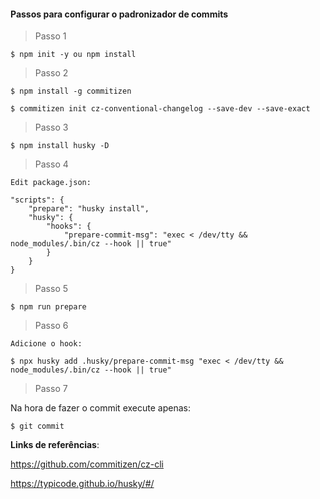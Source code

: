 #### Passos para configurar o padronizador de commits

> Passo 1

```
$ npm init -y ou npm install
```

> Passo 2

```
$ npm install -g commitizen

$ commitizen init cz-conventional-changelog --save-dev --save-exact
```

> Passo 3
```
$ npm install husky -D
```

> Passo 4

```
Edit package.json:

"scripts": {
    "prepare": "husky install",
    "husky": {
        "hooks": {
            "prepare-commit-msg": "exec < /dev/tty && node_modules/.bin/cz --hook || true"
        }
    }
}
```

> Passo 5

```
$ npm run prepare
```

> Passo 6

```
Adicione o hook:

$ npx husky add .husky/prepare-commit-msg "exec < /dev/tty && node_modules/.bin/cz --hook || true"
```

> Passo 7

Na hora de fazer o commit execute apenas:

```
$ git commit
```


**Links de referências**:

https://github.com/commitizen/cz-cli

https://typicode.github.io/husky/#/